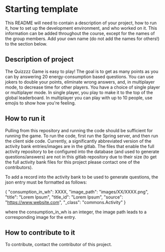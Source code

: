 # Starting template

This README will need to contain a description of your project, how to run it, how to set up the development environment, and who worked on it.
This information can be added throughout the course, except for the names of the group members.
Add your own name (do not add the names for others!) to the section below.

## Description of project

The Quizzzz Game is easy to play! The goal is to get as many points as you can by answering 20 energy-consumption based questions. You can use jokers to double your points, eliminate wrong answers, and, in multiplayer mode, to decrease time for other players. You have a choice of single player or multiplayer mode. In single player, you play to make it to the top of the global leaderboard. In multiplayer you can play with up to 10 people, use emojis to show how you're feeling.


## How to run it

Pulling from this repository and running the code should be sufficient for running the game. To run the code, first run the Spring server, and then run the client side code. Currently, a significantly abbreviated version of the activity bank entries/images are in the gitlab. The files that enable the full activity repository to be configured into the database (and used to generate questions/answers) are not in this gitlab repository due to their size (to get the full activity bank files for this project please contact one of the contributors).

To add a record into the activity bank to be used to generate questions, the json entry must be formatted as follows:

{
    "consumption_in_wh": XXXX,
    "image_path": "images/XX/XXXX.png",
    "title": "Lorem Ipsum",
    "title_id": "Lorem Ipsum",
    "source": "https://www.website.com",
    "_class": "commons.Activity"
}

where the consumption_in_wh is an integer, the image path leads to a corresponding image for the entry.

## How to contribute to it

To contribute, contact the contributor of this project.
